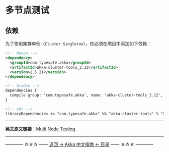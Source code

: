 # 多节点测试
## 依赖

为了使用集群单例（`Cluster Singleton`），你必须在项目中添加如下依赖：

```xml
<!-- Maven -->
<dependency>
  <groupId>com.typesafe.akka</groupId>
  <artifactId>akka-cluster-tools_2.12</artifactId>
  <version>2.5.21</version>
</dependency>

<!-- Gradle -->
dependencies {
  compile group: 'com.typesafe.akka', name: 'akka-cluster-tools_2.12', version: '2.5.21'
}

<!-- sbt -->
libraryDependencies += "com.typesafe.akka" %% "akka-cluster-tools" % "2.5.21"
```










----------

**英文原文链接**：[Multi Node Testing](https://doc.akka.io/docs/akka/current/multi-node-testing.html).





----------
———— ☆☆☆ —— [返回 -> Akka 中文指南 <- 目录](https://github.com/guobinhit/akka-guide/blob/master/README.md) —— ☆☆☆ ————